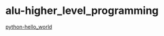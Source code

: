 # alu-higher_level_programming

[python-hello_world](https://github.com/ephraimm-zm/alu-higher_level_programming/tree/main/python-hello_world)
